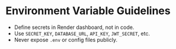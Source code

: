 # Environment Variable Guidelines

- Define secrets in Render dashboard, not in code.
- Use `SECRET_KEY`, `DATABASE_URL`, `API_KEY`, `JWT_SECRET`, etc.
- Never expose `.env` or config files publicly.
